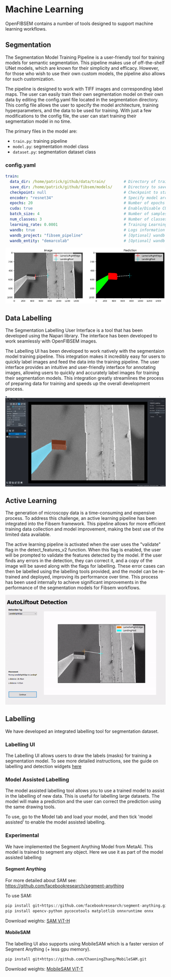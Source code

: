 # Machine Learning

OpenFIBSEM contains a number of tools designed to support machine learning workflows.

## Segmentation
The Segmentation Model Training Pipeline is a user-friendly tool for training models for semantic segmentation. This pipeline makes use of off-the-shelf UNet models, which are known for their simplicity and efficacy. However, for those who wish to use their own custom models, the pipeline also allows for such customization.

The pipeline is designed to work with TIFF images and corresponding label maps. The user can easily train their own segmentation model on their own data by editing the config.yaml file located in the segmentation directory. This config file allows the user to specify the model architecture, training hyperparameters, and the data to be used for training. With just a few modifications to the config file, the user can start training their segmentation model in no time.

The primary files in the model are:
- `train.py`: training pipeline
- `model.py`: segmentation model class
- `dataset.py`: segmentation dataset class

### config.yaml
```yaml
train: 
  data_dir: /home/patrick/github/data/train/        # Directory of training data
  save_dir: /home/patrick/github/fibsem/models/     # Directory to save models
  checkpoint: null                                  # Checkpoint to start training from
  encoder: "resnet34"                               # Specify model architecture. List of available encoders in readme.
  epochs: 20                                        # Number of epochs to train for
  cuda: true                                        # Enable/Disable CUDA training
  batch_size: 4                                     # Number of samples per batch
  num_classes: 3                                    # Number of classes in segmentation labels. Includes background as class 0.
  learning_rate: 0.0001                             # Training Learning Rate
  wandb: true                                       # Logs information and plots to wandb
  wandb_project: "fibsem_pipeline"                  # [Optional] wandb project
  wandb_entity: "demarcolab"                        # [Optional] wandb entity
```

![Segmentation Model](img/ml/ui_redeploy_model.png)

## Data Labelling
The Segmentation Labelling User Interface is a tool that has been developed using the Napari library. The interface has been developed to work seamlessly with OpenFIBSEM images. 

The Labelling UI has been developed to work natively with the segmentaion model training pipeline. This integration makes it incredibly easy for users to quickly label images and feed the data into the training pipeline. The user interface provides an intuitive and user-friendly interface for annotating images, allowing users to quickly and accurately label images for training their segmentation models. This integration greatly streamlines the process of preparing data for training and speeds up the overall development process.

![Data Labelling UI](img/ml/ui_label_step.png)

## Active Learning
The generation of microscopy data is a time-consuming and expensive process. To address this challenge, an active learning pipeline has been integrated into the Fibsem framework. This pipeline allows for more efficient training data collection and model improvement, making the best use of the limited data available.

The active learning pipeline is activated when the user uses the "validate" flag in the detect_features_v2 function. When this flag is enabled, the user will be prompted to validate the features detected by the model. If the user finds any errors in the detection, they can correct it, and a copy of the image will be saved along with the flags for labelling. These error cases can then be labelled using the labelling tools provided, and the model can be re-trained and deployed, improving its performance over time. This process has been used internally to achieve significant improvements in the performance of the segmentation models for Fibsem workflows.

![Active Learning Pipeline](img/ml/ui_supervision_det.gif)



## Labelling

We have developed an integrated labelling tool for segmentation dataset.

### Labelling UI

The Labelling UI allows users to draw the labels (masks) for training a segmentation model. To see more detailed instructions, see the guide on labelling and detection widgets [here](ml_details.md)

### Model Assisted Labelling

The model assisted labelling tool allows you to use a trained model to assist in the labelling of new data. This is useful for labelling large datasets. The model will make a prediction and the user can correct the prediction using the same drawing tools.

To use, go to the Model tab and load your model, and then tick 'model assisted' to enable the model assisted labelling.


### Experimental

We have implemented the Segment Anything Model from MetaAI. This model is trained to segment any object. Here we use it as part of the model assisted labelling 

#### Segment Anything
For more detailed about SAM see: https://github.com/facebookresearch/segment-anything

To use SAM:
  
  ```python
pip install git+https://github.com/facebookresearch/segment-anything.git
pip install opencv-python pycocotools matplotlib onnxruntime onnx

```

Download weights: [SAM ViT-H](https://dl.fbaipublicfiles.com/segment_anything/sam_vit_h_4b8939.pth)


#### MobileSAM
The labelling UI also supports using MobileSAM which is a faster version of Segment Anything (+ less gpu memory).

``` bash
pip install git+https://github.com/ChaoningZhang/MobileSAM.git

```

Download weights: [MobileSAM ViT-T](https://drive.google.com/file/d/1dE-YAG-1mFCBmao2rHDp0n-PP4eH7SjE/view?usp=sharing)

